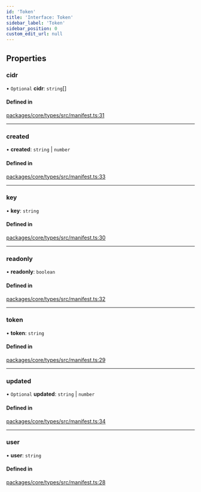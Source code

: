 ```yaml
---
id: 'Token'
title: 'Interface: Token'
sidebar_label: 'Token'
sidebar_position: 0
custom_edit_url: null
---
```


## Properties

### cidr

• `Optional` **cidr**: `string`[]

#### Defined in

[packages/core/types/src/manifest.ts:31](https://github.com/verdaccio/verdaccio/blob/10057a4ff/packages/core/types/src/manifest.ts#L31)

---

### created

• **created**: `string` \| `number`

#### Defined in

[packages/core/types/src/manifest.ts:33](https://github.com/verdaccio/verdaccio/blob/10057a4ff/packages/core/types/src/manifest.ts#L33)

---

### key

• **key**: `string`

#### Defined in

[packages/core/types/src/manifest.ts:30](https://github.com/verdaccio/verdaccio/blob/10057a4ff/packages/core/types/src/manifest.ts#L30)

---

### readonly

• **readonly**: `boolean`

#### Defined in

[packages/core/types/src/manifest.ts:32](https://github.com/verdaccio/verdaccio/blob/10057a4ff/packages/core/types/src/manifest.ts#L32)

---

### token

• **token**: `string`

#### Defined in

[packages/core/types/src/manifest.ts:29](https://github.com/verdaccio/verdaccio/blob/10057a4ff/packages/core/types/src/manifest.ts#L29)

---

### updated

• `Optional` **updated**: `string` \| `number`

#### Defined in

[packages/core/types/src/manifest.ts:34](https://github.com/verdaccio/verdaccio/blob/10057a4ff/packages/core/types/src/manifest.ts#L34)

---

### user

• **user**: `string`

#### Defined in

[packages/core/types/src/manifest.ts:28](https://github.com/verdaccio/verdaccio/blob/10057a4ff/packages/core/types/src/manifest.ts#L28)
